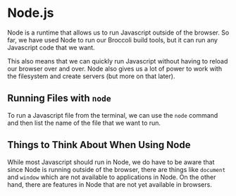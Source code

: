 # Node.js

Node is a runtime that allows us to run Javascript outside of the browser.
So far, we have used Node to run our Broccoli build tools, but it can run any Javascript code that we want.

This also means that we can quickly run Javascript without having to reload our browser over and over.
Node also gives us a lot of power to work with the filesystem and create servers (but more on that later).

## Running Files with `node`

To run a Javascript file from the terminal, we can use the `node` command and then list the name of the file that we want to run.

## Things to Think About When Using Node

While most Javascript should run in Node, we do have to be aware that since Node is running outside of the browser, there are things like `document` and `window` which are not available to applications in Node.
On the other hand, there are features in Node that are not yet available in browsers.
